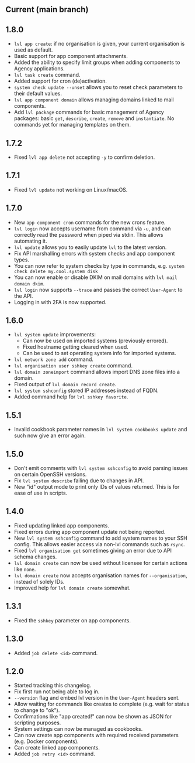 ## Current (main branch)

## 1.8.0
* `lvl app create`: if no organisation is given, your current organisation is used as default.
* Basic support for app component attachments.
* Added the ability to specify limit groups when adding components to Agency applications.
* `lvl task create` command.
* Added support for cron (de)activation.
* `system check update --unset` allows you to reset check parameters to their default values.
* `lvl app component domain` allows managing domains linked to mail components.
* Add `lvl package` commands for basic management of Agency packages: basic `get`, `describe`, `create`, `remove` and `instantiate`. No commands yet for managing templates on them.

## 1.7.2
* Fixed `lvl app delete` not accepting `-y` to confirm deletion.

## 1.7.1
* Fixed `lvl update` not working on Linux/macOS.

## 1.7.0

* New `app component cron` commands for the new crons feature.
* `lvl login` now accepts username from command via `-u`, and can correctly read the password when piped via stdin. This allows automating it.
* `lvl update` allows you to easily update `lvl` to the latest version.
* Fix API marshalling errors with system checks and app component types.
* You can now refer to system checks by type in commands, e.g. `system check delete my.cool.system disk`
* You can now enable or disable DKIM on mail domains with `lvl mail domain dkim`.
* `lvl login` now supports `--trace` and passes the correct `User-Agent` to the API.
* Logging in with 2FA is now supported.

## 1.6.0

* `lvl system update` improvements:
    * Can now be used on imported systems (previously errored).
    * Fixed hostname getting cleared when used.
    * Can be used to set operating system info for imported systems.
* `lvl network zone add` command.
* `lvl organisation user sshkey create` command.
* `lvl domain zoneimport` command allows import DNS zone files into a domain.
* Fixed output of `lvl domain record create`.
* `lvl system sshconfig` stored IP addresses instead of FQDN.
* Added command help for `lvl sshkey favorite`.

## 1.5.1

* Invalid cookbook parameter names in `lvl system cookbooks update` and such now give an error again.

## 1.5.0

* Don't emit comments with `lvl system sshconfig` to avoid parsing issues on certain OpenSSH versions.
* Fix `lvl system describe` failing due to changes in API.
* New "id" output mode to print only IDs of values returned. This is for ease of use in scripts.

## 1.4.0

* Fixed updating linked app components.
* Fixed errors during app component update not being reported.
* New `lvl system sshconfig` command to add system names to your SSH config. This allows easier access via non-lvl commands such as `rsync`.
* Fixed `lvl organisation get` sometimes giving an error due to API schema changes.
* `lvl domain create` can now be used without licensee for certain actions like `none`.
* `lvl domain create` now accepts organisation names for `--organisation`, instead of solely IDs.
* Improved help for `lvl domain create` somewhat.

## 1.3.1

* Fixed the `sshkey` parameter on app components.

## 1.3.0

* Added `job delete <id>` command.

## 1.2.0

* Started tracking this changelog.
* Fix first run not being able to log in.
* `--version` flag and embed lvl version in the `User-Agent` headers sent.
* Allow waiting for commands like creates to complete (e.g. wait for status to change to "ok").
* Confirmations like "app created!" can now be shown as JSON for scripting purposes.
* System settings can now be managed as cookbooks.
* Can now create app components with required received parameters (e.g. Docker components).
* Can create linked app components.
* Added `job retry <id>` command.
